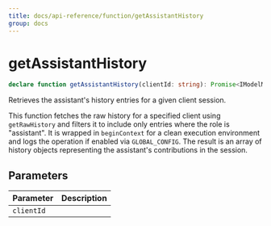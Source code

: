 ```yaml
---
title: docs/api-reference/function/getAssistantHistory
group: docs
---
```


# getAssistantHistory

```ts
declare function getAssistantHistory(clientId: string): Promise<IModelMessage<object>[]>;
```

Retrieves the assistant's history entries for a given client session.

This function fetches the raw history for a specified client using `getRawHistory` and filters it to include only entries where the role is
"assistant". It is wrapped in `beginContext` for a clean execution environment and logs the operation if enabled via `GLOBAL_CONFIG`. The result
is an array of history objects representing the assistant's contributions in the session.

## Parameters

| Parameter | Description |
|-----------|-------------|
| `clientId` | |
